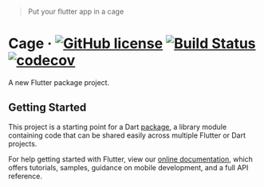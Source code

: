> Put your flutter app in a cage 
# Cage &middot; [![GitHub license](https://img.shields.io/badge/license-MIT-blue.svg)](https://github.com/RTK/cage/blob/master/LICENSE) [![Build Status](https://travis-ci.com/RTK/cage.svg?branch=develop)](https://travis-ci.org/RTK/cage) [![codecov](https://codecov.io/gh/RTK/cage/branch/develop/graph/badge.svg)](https://codecov.io/gh/RTK/cage)


 A new Flutter package project.

 ## Getting Started

 This project is a starting point for a Dart
[package](https://flutter.io/developing-packages/),
a library module containing code that can be shared easily across
multiple Flutter or Dart projects.

 For help getting started with Flutter, view our 
[online documentation](https://flutter.io/docs), which offers tutorials, 
samples, guidance on mobile development, and a full API reference.
